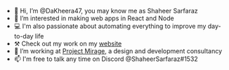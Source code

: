 - 👋 Hi, I’m @DaKheera47, you may know me as Shaheer Sarfaraz
- 👀 I’m interested in making web apps in React and Node
- 💻 I'm also passionate about automating everything to improve my day-to-day life
- ⚒️ Check out my work on my [website](https://shaheersarfaraz.oromirage.com)
- 🌱 I’m working at [Project Mirage](https://www.promirage.com), a design and development consultancy
- 📫 I'm free to talk any time on Discord @ShaheerSarfaraz#1532

<!---
DaKheera47/DaKheera47 is a ✨ special ✨ repository because its `README.md` (this file) appears on your GitHub profile.
You can click the Preview link to take a look at your changes.
--->
